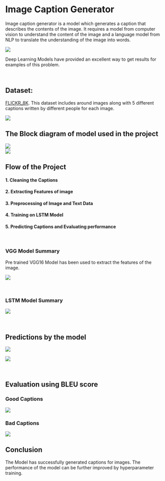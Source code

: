 # Image Caption Generator

Image caption generator is a model which generates a caption that describes the contents of the image. It requires a model from computer vision to understand the content of the image and a language model from NLP to translate the understanding of the image into words.


![](Images/caption.png?raw=true)

Deep Learning Models have provided an excellent way to get results for examples of this problem.

<br>

## Dataset:
[FLICKR_8K](https://forms.illinois.edu/sec/1713398).
This dataset includes around  images along with 5 different captions written by different people for each image.

![](Images/dataset_image.png?raw=true)
<br>

## The Block diagram of model used in the project

![](Images/model_sequence.png?raw=true)
<br>
![](Images/explain_model.png?raw=true)
<br>

## Flow of the Project

#### 1. Cleaning the Captions
#### 2. Extracting Features of image
#### 3. Preprocessing of  Image and Text Data
#### 4. Training on LSTM Model
#### 5. Predicting Captions and Evaluating performance

<br>

### VGG Model Summary

Pre trained VGG16 Model has been used to extract the features of the image.

![](Images/vgg16.png?raw=true)

<br>

### LSTM Model Summary

![](Images/lstm_model.PNG?raw=true)

<br>

## Predictions by the model 

![](Images/predict1.PNG?raw=true)

![](Images/predict2.PNG?raw=true)

<br>

## Evaluation using BLEU score
### Good Captions

![](Images/good.PNG?raw=true)
<br>

### Bad Captions

![](Images/bad.PNG?raw=true)


## Conclusion

The Model has successfully generated captions for images. The performance of the model can be further improved by hyperparameter training.
